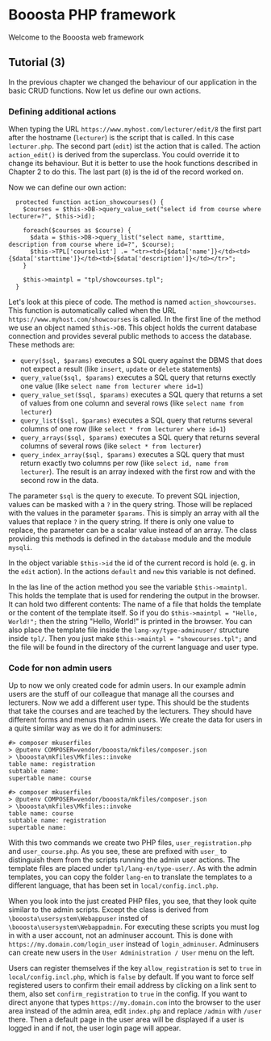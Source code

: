 # Booosta PHP framework

Welcome to the Booosta web framework

## Tutorial (3)

In the previous chapter we changed the behaviour of our application in the basic CRUD functions. Now let us define our own actions.

### Defining additional actions

When typing the URL `https://www.myhost.com/lecturer/edit/8` the first part after the hostname (`lecturer`) is the script that is called. In this case `lecturer.php`. The second
part (`edit`) ist the action that is called. The action `action_edit()` is derived from the superclass. You could override it to change its behaviour. But it is better to use the
hook functions described in Chapter 2 to do this. The last part (`8`) is the id of the record worked on.

Now we can define our own action:

```
  protected function action_showcourses() {
    $courses = $this->DB->query_value_set("select id from course where lecturer=?", $this->id);

    foreach($courses as $course) {
      $data = $this->DB->query_list("select name, starttime, description from course where id=?", $course);
      $this->TPL['courselist'] .= "<tr><td>{$data['name']}</td><td>{$data['starttime']}</td><td>{$data['description']}</td></tr>";
    }

    $this->maintpl = "tpl/showcourses.tpl";
  }
```

Let's look at this piece of code. The method is named `action_showcourses`. This function is automatically called when the URL `https://www.myhost.com/showcourses` is called.
In the first line of the method we use an object named `$this->DB`. This object holds the current database connection and provides several public methods to access the database.
These methods are:

- `query($sql, $params)`
  executes a SQL query against the DBMS that does not expect a result (like `insert`, `update` or `delete` statements)
- `query_value($sql, $params)`
  executes a SQL query that returns exectly one value (like `select name from lecturer where id=1`)
- `query_value_set($sql, $params)`
  executes a SQL query that returns a set of values from one column and several rows (like `select name from lecturer`)
- `query_list($sql, $params)`
  executes a SQL query that returns several columns of one row (like `select * from lecturer where id=1`)
- `query_arrays($sql, $params)`
  executes a SQL query that returns several columns of several rows (like `select * from lecturer`)
- `query_index_array($sql, $params)`
  executes a SQL query that must return exactly two columns per row (like `select id, name from lecturer`). The result is an array indexed with the first row and with the second row in the data.

The parameter `$sql` is the query to execute. To prevent SQL injection, values can be masked with a `?` in the query string. Those will be replaced with the values in the parameter `$params`.
This is simply an array with all the values that replace `?` in the query string. If there is only one value to replace, the parameter can be a scalar value instead of an array.
The class providing this methods is defined in the `database` module and the module `mysqli`.

In the object variable `$this->id` the id of the current record is hold (e. g. in the `edit` action). In the actions `default` and `new` this variable is not defined.

In the las line of the action method you see the variable `$this->maintpl`. This holds the template that is used for rendering the output in the browser. It can hold two different contents:
The name of a file that holds the template or the content of the template itself. So if you do `$this->maintpl = "Hello, World!";` then the string "Hello, World!" is printed in the browser.
You can also place the template file inside the `lang-xy/type-adminuser/` structure inside `tpl/`. Then you just make `$this->maintpl = "showcourses.tpl";` and the file will be found in the directory
of the current language and user type.

### Code for non admin users

Up to now we only created code for admin users. In our example admin users are the stuff of our colleague that manage all the courses and lecturers. Now we add a different user type. This
should be the students that take the courses and are teached by the lecturers. They should have different forms and menus than admin users. We create the data for users in a quite similar way
as we do it for adminusers:

```
#> composer mkuserfiles
> @putenv COMPOSER=vendor/booosta/mkfiles/composer.json
> \booosta\mkfiles\Mkfiles::invoke
table name: registration
subtable name:
supertable name: course

#> composer mkuserfiles
> @putenv COMPOSER=vendor/booosta/mkfiles/composer.json
> \booosta\mkfiles\Mkfiles::invoke
table name: course
subtable name: registration
supertable name:
```

With this two commands we create two PHP files, `user_registration.php` and `user_course.php`. As you see, these are prefixed with `user_` to distinguish them from the scripts running
the admin user actions. The template files are placed under `tpl/lang-en/type-user/`. As with the admin templates, you can copy the folder `lang-en` to translate the templates to a different
language, that has been set in `local/config.incl.php`.

When you look into the just created PHP files, you see, that they look quite similar to the admin scripts. Except the class is derived from `\booosta\usersystem\Webappuser` insted of 
`\booosta\usersystem\Webappadmin`. For executing these scripts you must log in with a user account, not an adminuser account. This is done with `https://my.domain.com/login_user` instead of
`login_adminuser`. Adminusers can create new users in the `User Administration / User` menu on the left.

Users can register themselves if the key `allow_registration` is set to `true` in `local/config.incl.php`, which is `false` by default. If you want to force self registered users to confirm
their email address by clicking on a link sent to them, also set `confirm_registration` to `true` in the config. If you want to direct anyone that types `https://my.domain.com` into the browser 
to the user area instead of the admin area, edit `index.php` and replace `/admin` with `/user` there. Then a default page in the user area will be displayed if a user is logged in and if not,
the user login page will appear.


